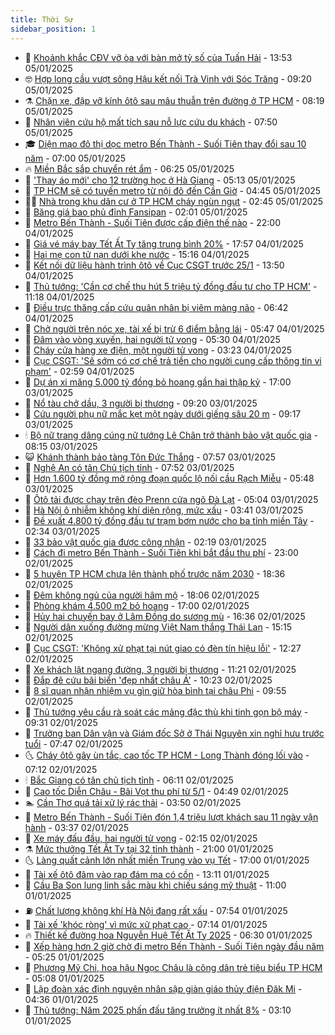 ```yaml
---
title: Thời Sự
sidebar_position: 1
---
```


<!-- vnexpress-thoi-su:START -->
- 🦒 [Khoảnh khắc CĐV vỡ òa với bàn mở tỷ số của Tuấn Hải](https://vnexpress.net/khoanh-khac-cdv-vo-oa-voi-ban-mo-ty-so-cua-tuan-hai-4835789.html) - 13:53 05/01/2025
- 🤓 [Hợp long cầu vượt sông Hậu kết nối Trà Vinh với Sóc Trăng](https://vnexpress.net/hop-long-cau-vuot-song-hau-ket-noi-tra-vinh-voi-soc-trang-4835731.html) - 09:20 05/01/2025
- ⚗️ [Chặn xe, đập vỡ kính ôtô sau mâu thuẫn trên đường ở TP HCM](https://vnexpress.net/chan-xe-dap-vo-kinh-oto-sau-mau-thuan-tren-duong-o-tp-hcm-4835709.html) - 08:19 05/01/2025
- 🌊 [Nhân viên cứu hộ mất tích sau nỗ lực cứu du khách](https://vnexpress.net/nhan-vien-cuu-ho-mat-tich-sau-no-luc-cuu-du-khach-4835729.html) - 07:50 05/01/2025
- 🎓 [Diện mạo đô thị dọc metro Bến Thành - Suối Tiên thay đổi sau 10 năm](https://vnexpress.net/dien-mao-do-thi-doc-metro-ben-thanh-suoi-tien-thay-doi-sau-10-nam-4835580.html) - 07:00 05/01/2025
- 🔥 [Miền Bắc sắp chuyển rét ẩm](https://vnexpress.net/mien-bac-sap-chuyen-ret-am-4835715.html) - 06:25 05/01/2025
- 🦏 [&#39;Thay áo mới&#39; cho 12 trường học ở Hà Giang](https://vnexpress.net/thay-ao-moi-cho-12-truong-hoc-o-ha-giang-4835705.html) - 05:13 05/01/2025
- 👺 [TP HCM sẽ có tuyến metro từ nội đô đến Cần Giờ](https://vnexpress.net/tp-hcm-se-co-tuyen-metro-tu-noi-do-den-can-gio-4835697.html) - 04:45 05/01/2025
- 🧑‍🏫 [Nhà trong khu dân cư ở TP HCM cháy ngùn ngụt](https://vnexpress.net/nha-trong-khu-dan-cu-o-tp-hcm-chay-ngun-ngut-4835672.html) - 02:45 05/01/2025
- 🚦 [Băng giá bao phủ đỉnh Fansipan](https://vnexpress.net/bang-gia-bao-phu-dinh-fansipan-4835658.html) - 02:01 05/01/2025
- 🎉 [Metro Bến Thành - Suối Tiên được cấp điện thế nào](https://vnexpress.net/metro-ben-thanh-suoi-tien-duoc-cap-dien-the-nao-4835565.html) - 22:00 04/01/2025
- 🦒 [Giá vé máy bay Tết Ất Tỵ tăng trung bình 20%](https://vnexpress.net/gia-ve-may-bay-tet-at-ty-tang-trung-binh-20-4835604.html) - 17:57 04/01/2025
- 🤗 [Hai mẹ con tử nạn dưới khe nước](https://vnexpress.net/hai-me-con-tu-nan-duoi-khe-nuoc-4835581.html) - 15:16 04/01/2025
- 💼 [Kết nối dữ liệu hành trình ôtô về Cục CSGT trước 25/1](https://vnexpress.net/ket-noi-du-lieu-hanh-trinh-oto-ve-cuc-csgt-truoc-25-1-4835554.html) - 13:50 04/01/2025
- 🤩 [Thủ tướng: &#39;Cần cơ chế thu hút 5 triệu tỷ đồng đầu tư cho TP HCM&#39;](https://vnexpress.net/thu-tuong-can-co-che-thu-hut-5-trieu-ty-dong-dau-tu-cho-tp-hcm-4835550.html) - 11:18 04/01/2025
- 🤡 [Điều trực thăng cấp cứu quân nhân bị viêm màng não](https://vnexpress.net/dieu-truc-thang-cap-cuu-quan-nhan-bi-viem-mang-nao-4835494.html) - 06:42 04/01/2025
- 💯 [Chở người trên nóc xe, tài xế bị trừ 6 điểm bằng lái](https://vnexpress.net/cho-nguoi-tren-noc-xe-tai-xe-bi-tru-6-diem-bang-lai-4835476.html) - 05:47 04/01/2025
- 👺 [Đâm vào vòng xuyến, hai người tử vong](https://vnexpress.net/dam-vao-vong-xuyen-hai-nguoi-tu-vong-4835470.html) - 05:30 04/01/2025
- 🌮 [Cháy cửa hàng xe điện, một người tử vong](https://vnexpress.net/chay-cua-hang-xe-dien-mot-nguoi-tu-vong-4835426.html) - 03:23 04/01/2025
- 🥸 [Cục CSGT: &#39;Sẽ sớm có cơ chế trả tiền cho người cung cấp thông tin vi phạm&#39;](https://vnexpress.net/cuc-csgt-se-som-co-co-che-tra-tien-cho-nguoi-cung-cap-thong-tin-vi-pham-4835402.html) - 02:59 04/01/2025
- 🐻 [Dự án xi măng 5.000 tỷ đồng bỏ hoang gần hai thập kỷ](https://vnexpress.net/du-an-xi-mang-5-000-ty-dong-bo-hoang-gan-hai-thap-ky-4834664.html) - 17:00 03/01/2025
- 👀 [Nổ tàu chở dầu, 3 người bị thương](https://vnexpress.net/no-tau-cho-dau-3-nguoi-bi-thuong-4835243.html) - 09:20 03/01/2025
- 🤔 [Cứu người phụ nữ mắc kẹt một ngày dưới giếng sâu 20 m](https://vnexpress.net/cuu-nguoi-phu-nu-mac-ket-mot-ngay-duoi-gieng-sau-20-m-4835209.html) - 09:17 03/01/2025
- 🕯 [Bộ nữ trang dâng cúng nữ tướng Lê Chân trở thành bảo vật quốc gia](https://vnexpress.net/bo-nu-trang-dang-cung-nu-tuong-le-chan-tro-thanh-bao-vat-quoc-gia-4834981.html) - 08:15 03/01/2025
- 😺 [Khánh thành bảo tàng Tôn Đức Thắng](https://vnexpress.net/khanh-thanh-bao-tang-ton-duc-thang-4835176.html) - 07:57 03/01/2025
- 🦆 [Nghệ An có tân Chủ tịch tỉnh](https://vnexpress.net/nghe-an-co-tan-chu-tich-tinh-4835025.html) - 07:52 03/01/2025
- 🧰 [Hơn 1.600 tỷ đồng mở rộng đoạn quốc lộ nối cầu Rạch Miễu](https://vnexpress.net/hon-1-600-ty-dong-mo-rong-doan-quoc-lo-noi-cau-rach-mieu-4835145.html) - 05:48 03/01/2025
- 🦍 [Ôtô tải được chạy trên đèo Prenn cửa ngõ Đà Lạt](https://vnexpress.net/oto-tai-duoc-chay-tren-deo-prenn-cua-ngo-da-lat-4835117.html) - 05:04 03/01/2025
- 🧰 [Hà Nội ô nhiễm không khí diện rộng, mức xấu](https://vnexpress.net/ha-noi-o-nhiem-khong-khi-dien-rong-muc-xau-4835061.html) - 03:41 03/01/2025
- 💃 [Đề xuất 4.800 tỷ đồng đầu tư trạm bơm nước cho ba tỉnh miền Tây](https://vnexpress.net/de-xuat-4-800-ty-dong-dau-tu-tram-bom-nuoc-cho-ba-tinh-mien-tay-4834928.html) - 02:34 03/01/2025
- 🧰 [33 bảo vật quốc gia được công nhận](https://vnexpress.net/33-bao-vat-quoc-gia-duoc-cong-nhan-4834993.html) - 02:19 03/01/2025
- 🚀 [Cách đi metro Bến Thành - Suối Tiên khi bắt đầu thu phí](https://vnexpress.net/cach-di-metro-ben-thanh-suoi-tien-khi-bat-dau-thu-phi-4834500.html) - 23:00 02/01/2025
- 🎊 [5 huyện TP HCM chưa lên thành phố trước năm 2030](https://vnexpress.net/5-huyen-tp-hcm-chua-len-thanh-pho-truoc-nam-2030-4834903.html) - 18:36 02/01/2025
- 🤭 [Đêm không ngủ của người hâm mộ](https://vnexpress.net/dem-khong-ngu-cua-nguoi-ham-mo-4834919.html) - 18:06 02/01/2025
- 🤗 [Phòng khám 4.500 m2 bỏ hoang](https://vnexpress.net/phong-kham-4-500-m2-bo-hoang-4834178.html) - 17:00 02/01/2025
- 🌈 [Hủy hai chuyến bay ở Lâm Đồng do sương mù](https://vnexpress.net/huy-hai-chuyen-bay-o-lam-dong-do-suong-mu-4834942.html) - 16:36 02/01/2025
- 🦣 [Người dân xuống đường mừng Việt Nam thắng Thái Lan](https://vnexpress.net/nguoi-dan-xuong-duong-mung-viet-nam-thang-thai-lan-4834916.html) - 15:15 02/01/2025
- 🎡 [Cục CSGT: &#39;Không xử phạt tại nút giao có đèn tín hiệu lỗi&#39;](https://vnexpress.net/cuc-csgt-khong-xu-phat-tai-nut-giao-co-den-tin-hieu-loi-4834883.html) - 12:27 02/01/2025
- 🦏 [Xe khách lật ngang đường, 3 người bị thương](https://vnexpress.net/xe-khach-lat-ngang-duong-3-nguoi-bi-thuong-4834884.html) - 11:21 02/01/2025
- 🎊 [Đắp đê cứu bãi biển &#39;đẹp nhất châu Á&#39;](https://vnexpress.net/dap-de-cuu-bai-bien-dep-nhat-chau-a-4834810.html) - 10:23 02/01/2025
- 🫶 [8 sĩ quan nhận nhiệm vụ gìn giữ hòa bình tại châu Phi](https://vnexpress.net/8-si-quan-nhan-nhiem-vu-gin-giu-hoa-binh-tai-chau-phi-4834850.html) - 09:55 02/01/2025
- 🤔 [Thủ tướng yêu cầu rà soát các mảng đặc thù khi tinh gọn bộ máy](https://vnexpress.net/thu-tuong-yeu-cau-ra-soat-cac-mang-dac-thu-khi-tinh-gon-bo-may-4834806.html) - 09:31 02/01/2025
- 🤠 [Trưởng ban Dân vận và Giám đốc Sở ở Thái Nguyên xin nghỉ hưu trước tuổi](https://vnexpress.net/truong-ban-dan-van-va-giam-doc-so-o-thai-nguyen-xin-nghi-huu-truoc-tuoi-4834712.html) - 07:47 02/01/2025
- 🌜 [Cháy ôtô gây ùn tắc, cao tốc TP HCM - Long Thành đóng lối vào](https://vnexpress.net/chay-oto-gay-un-tac-cao-toc-tp-hcm-long-thanh-dong-loi-vao-4834740.html) - 07:12 02/01/2025
- 🕯 [Bắc Giang có tân chủ tịch tỉnh](https://vnexpress.net/bac-giang-co-tan-chu-tich-tinh-4834704.html) - 06:11 02/01/2025
- 🤔 [Cao tốc Diễn Châu - Bãi Vọt thu phí từ 5/1](https://vnexpress.net/cao-toc-dien-chau-bai-vot-thu-phi-tu-5-1-4834613.html) - 04:49 02/01/2025
- 🏊 [Cần Thơ quá tải xử lý rác thải](https://vnexpress.net/can-tho-qua-tai-xu-ly-rac-thai-4834245.html) - 03:50 02/01/2025
- 🌮 [Metro Bến Thành - Suối Tiên đón 1,4 triệu lượt khách sau 11 ngày vận hành](https://vnexpress.net/metro-ben-thanh-suoi-tien-don-1-4-trieu-luot-khach-sau-11-ngay-van-hanh-4834604.html) - 03:37 02/01/2025
- 🫣 [Xe máy đấu đầu, hai người tử vong](https://vnexpress.net/xe-may-dau-dau-hai-nguoi-tu-vong-4834550.html) - 02:15 02/01/2025
- ⚗️ [Mức thưởng Tết Ất Tỵ tại 32 tỉnh thành](https://vnexpress.net/muc-thuong-tet-at-ty-tai-32-tinh-thanh-4832751.html) - 21:00 01/01/2025
- 🌜 [Làng quất cảnh lớn nhất miền Trung vào vụ Tết](https://vnexpress.net/lang-quat-canh-lon-nhat-mien-trung-vao-vu-tet-4833783.html) - 17:00 01/01/2025
- 🌁 [Tài xế ôtô đâm vào rạp đám ma có cồn](https://vnexpress.net/tai-xe-oto-dam-vao-rap-dam-ma-co-con-4834410.html) - 13:11 01/01/2025
- 🐲 [Cầu Ba Son lung linh sắc màu khi chiếu sáng mỹ thuật](https://vnexpress.net/cau-ba-son-lung-linh-sac-mau-khi-chieu-sang-my-thuat-4833834.html) - 11:00 01/01/2025
- ⛽️ [Chất lượng không khí Hà Nội đang rất xấu](https://vnexpress.net/chat-luong-khong-khi-ha-noi-dang-rat-xau-4834405.html) - 07:54 01/01/2025
- 🗽 [Tài xế &#39;khóc ròng&#39; vì mức xử phạt cao](https://vnexpress.net/tai-xe-khoc-rong-vi-muc-xu-phat-cao-4834398.html) - 07:14 01/01/2025
- 🔥 [Thiết kế đường hoa Nguyễn Huệ Tết Ất Tỵ 2025](https://vnexpress.net/thiet-ke-duong-hoa-nguyen-hue-tet-at-ty-2025-4834411.html) - 06:30 01/01/2025
- 💯 [Xếp hàng hơn 2 giờ chờ đi metro Bến Thành - Suối Tiên ngày đầu năm](https://vnexpress.net/xep-hang-hon-2-gio-cho-di-metro-ben-thanh-suoi-tien-ngay-dau-nam-4834378.html) - 05:25 01/01/2025
- 🦆 [Phương Mỹ Chi, hoa hậu Ngọc Châu là công dân trẻ tiêu biểu TP HCM](https://vnexpress.net/phuong-my-chi-hoa-hau-ngoc-chau-la-cong-dan-tre-tieu-bieu-tp-hcm-4834384.html) - 05:08 01/01/2025
- 🫣 [Lập đoàn xác định nguyên nhân sập giàn giáo thủy điện Đăk Mi](https://vnexpress.net/lap-doan-xac-dinh-nguyen-nhan-sap-gian-giao-thuy-dien-dak-mi-4834355.html) - 04:36 01/01/2025
- 🤡 [Thủ tướng: Năm 2025 phấn đấu tăng trưởng ít nhất 8%](https://vnexpress.net/thu-tuong-nam-2025-phan-dau-tang-truong-it-nhat-8-4834357.html) - 03:10 01/01/2025<!-- vnexpress-thoi-su:END -->
